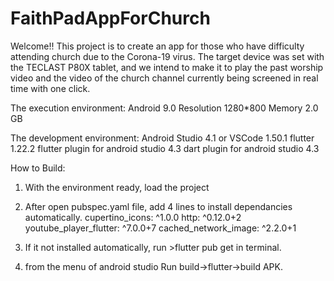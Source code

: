 # FaithPadAppForChurch

Welcome!!
This project is to create an app for those who have difficulty attending church due to the Corona-19 virus.
The target device was set with the TECLAST P80X tablet, and we intend to make it to play the past worship video and the video of the church channel currently being screened in real time with one click.

The execution environment:
Android 9.0
Resolution 1280*800
Memory 2.0 GB

The development environment:
Android Studio 4.1 or VSCode 1.50.1
flutter 1.22.2
flutter plugin for android studio 4.3
dart plugin for android studio 4.3

How to Build:
1. With the environment ready, load the project

2. After open pubspec.yaml file, add 4 lines to install dependancies automatically.
  cupertino_icons: ^1.0.0
  http: ^0.12.0+2
  youtube_player_flutter: ^7.0.0+7
  cached_network_image: ^2.2.0+1
  
3. If it not installed automatically, run >flutter pub get in terminal.

4. from the menu of android studio Run build->flutter->build APK.
